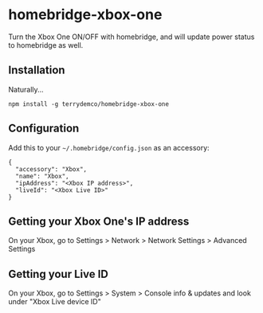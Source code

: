 # homebridge-xbox-one

Turn the Xbox One ON/OFF with homebridge, and will update power status to homebridge as well. 

## Installation

Naturally...
```
npm install -g terrydemco/homebridge-xbox-one
```

## Configuration

Add this to your `~/.homebridge/config.json` as an accessory:
```
{
  "accessory": "Xbox",
  "name": "Xbox",
  "ipAddress": "<Xbox IP address>",
  "liveId": "<Xbox Live ID>"
}
```

## Getting your Xbox One's IP address

On your Xbox, go to Settings > Network > Network Settings > Advanced Settings

## Getting your Live ID

On your Xbox, go to Settings > System > Console info & updates and look under "Xbox Live device ID"

